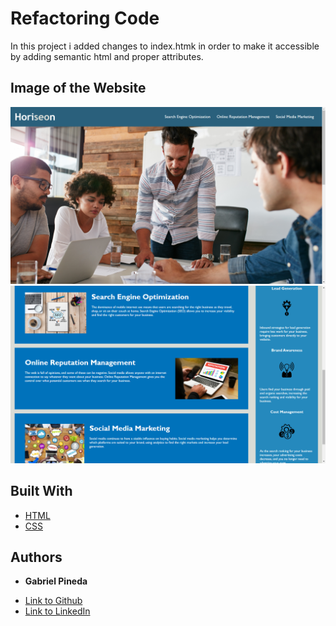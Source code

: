 # Refactoring Code

In this project i added changes to index.htmk in order to make it accessible by adding semantic html and proper attributes.

## Image of the Website
![websitess](Screenshot(6).png)
![wevbsite](Screenshot(7).png)

## Built With

* [HTML](https://developer.mozilla.org/en-US/docs/Web/HTML)
* [CSS](https://developer.mozilla.org/en-US/docs/Web/CSS)

## Authors

* **Gabriel Pineda** 

- [Link to Github](https://github.com/GabrielPineda808)
- [Link to LinkedIn](https://www.linkedin.com/in/gabriel-pineda-a94535195/)
